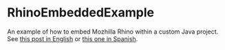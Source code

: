 RhinoEmbeddedExample
====================

An example of how to embed Mozhilla Rhino within a custom Java project.
See [this post in English]( http://www.ivanparraga.com/2014/03/16/embedding-mozilla-rhino-and-pass-java-objects-to-javascript/) or [this one in Spanish](http://softwarfair.wordpress.com/2014/04/01/ejecutando-javascript-en-java-con-mozilla-rhino-embebido/).

